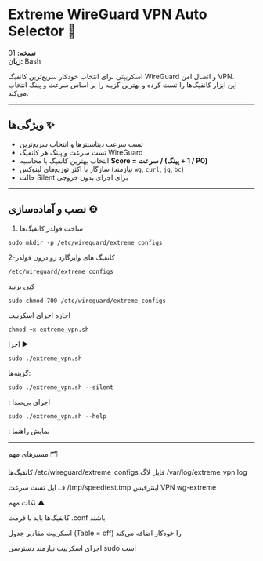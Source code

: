 # Extreme WireGuard VPN Auto Selector 🚀

**نسخه:** 01  
**زبان:** Bash  

اسکریپتی برای انتخاب خودکار سریع‌ترین کانفیگ WireGuard و اتصال امن VPN.  
این ابزار کانفیگ‌ها را تست کرده و بهترین گزینه را بر اساس سرعت و پینگ انتخاب می‌کند.

---

## ویژگی‌ها ✨

-  تست سرعت دیتاسنترها و انتخاب سریع‌ترین
- تست سرعت و پینگ هر کانفیگ WireGuard
- انتخاب بهترین کانفیگ با محاسبه **Score = سرعت / (1 + پینگ / P0)**
- سازگار با اکثر توزیع‌های لینوکس (نیازمند `wg`, `curl`, `jq`, `bc`)
- حالت Silent برای اجرای بدون خروجی

---

## نصب و آماده‌سازی ⚙️

1. ساخت فولدر کانفیگ‌ها 

```
sudo mkdir -p /etc/wireguard/extreme_configs
```

2-کانفیگ های وایرگارد رو درون فولدر
```
/etc/wireguard/extreme_configs
```

کپی بزنید



```
sudo chmod 700 /etc/wireguard/extreme_configs
```


اجازه اجرای اسکریپت
```
chmod +x extreme_vpn.sh
```

اجرا ▶️


```
sudo ./extreme_vpn.sh
```

گزینه‌ها:

```
sudo ./extreme_vpn.sh --silent
```
: اجرای بی‌صدا


```
sudo ./extreme_vpn.sh --help
```

: نمایش راهنما


----
مسیرهای مهم 🗂️


کانفیگ‌ها	/etc/wireguard/extreme_configs
فایل لاگ	/var/log/extreme_vpn.log

ف
ایل تست سرعت	/tmp/speedtest.tmp
اینترفیس VPN	wg-extreme

نکات مهم ⚠️

کانفیگ‌ها باید با فرمت .conf باشند

اسکریپت مقادیر جدول (Table = off) را خودکار اضافه می‌کند

اجرای اسکریپت نیازمند دسترسی sudo است
